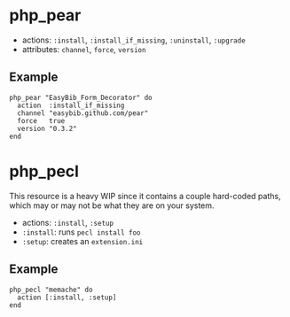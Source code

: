# php_pear

 * actions: `:install`, `:install_if_missing`, `:uninstall`, `:upgrade`
 * attributes: `channel`, `force`, `version`

## Example

    php_pear "EasyBib_Form_Decorator" do
      action  :install_if_missing
      channel "easybib.github.com/pear"
      force   true
      version "0.3.2"
    end

# php_pecl

This resource is a heavy WIP since it contains a couple hard-coded paths, which may or may not be what they are on your system.

 * actions: `:install`, `:setup`
 * `:install`: runs `pecl install foo`
 * `:setup`: creates an `extension.ini`

## Example

    php_pecl "memache" do
      action [:install, :setup]
    end
